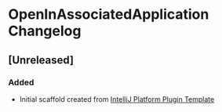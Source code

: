 <!-- Keep a Changelog guide -> https://keepachangelog.com -->

# OpenInAssociatedApplication Changelog

## [Unreleased]
### Added
- Initial scaffold created from [IntelliJ Platform Plugin Template](https://github.com/JetBrains/intellij-platform-plugin-template)

